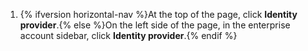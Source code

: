 1. {% ifversion horizontal-nav %}At the top of the page, click **Identity provider**.{% else %}On the left side of the page, in the enterprise account sidebar, click **Identity provider**.{% endif %}
